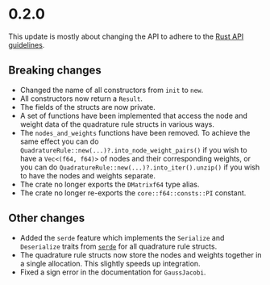 # 0.2.0

This update is mostly about changing the API to adhere to the [Rust API guidelines](https://rust-lang.github.io/api-guidelines/about.html).

## Breaking changes

 - Changed the name of all constructors from `init` to `new`.
 - All constructors now return a `Result`.
 - The fields of the structs are now private.
 - A set of functions have been implemented that access the node and weight data of the quadrature rule structs in various ways.
 - The `nodes_and_weights` functions have been removed. To achieve the same effect you can do `QuadratureRule::new(...)?.into_node_weight_pairs()` if you wish to have a `Vec<(f64, f64)>` of nodes and their corresponding weights, or you can do `QuadratureRule::new(...)?.into_iter().unzip()` if you wish to have the nodes and weights separate.
 - The crate no longer exports the `DMatrixf64` type alias.
 - The crate no longer re-exports the `core::f64::consts::PI` constant.

## Other changes

- Added the `serde` feature which implements the `Serialize` and `Deserialize` traits from [`serde`](https://crates.io/crates/serde) for all quadrature rule structs.
- The quadrature rule structs now store the nodes and weights together in a single allocation. This slightly speeds up integration.
 - Fixed a sign error in the documentation for `GaussJacobi`.